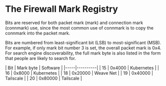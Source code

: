 # The Firewall Mark Registry

Bits are reserved for both packet mark (mark) and connection mark
(connmark) use, since the most common use of connmark is to copy the
connmark into the packet mark.

Bits are numbered from least-significant bit (LSB) to most-significant
(MSB). For example, if only mark bit number 3 is set, the overall
packet mark is 0x4. For search engine discoverability, the full mark
byte is also listed in the form that people are likely to search for.

| Bit | Mark byte | Software |
|-----|----------|
| 15 | 0x4000 | Kubernetes |
| 16 | 0x8000 | Kubernetes |
| 18 | 0x20000 | Weave Net |
| 19 | 0x40000 | Tailscale |
| 20 | 0x80000 | Tailscale |
